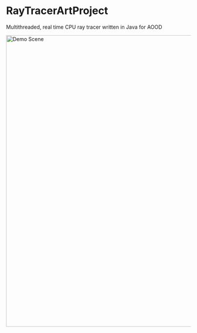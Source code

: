 # RayTracerArtProject
Multithreaded, real time CPU ray tracer written in Java for AOOD

<img width="797" alt="Demo Scene" src="https://user-images.githubusercontent.com/106203063/215362403-62c4cec2-4ee3-4208-a3b0-315c8d34891b.png">
